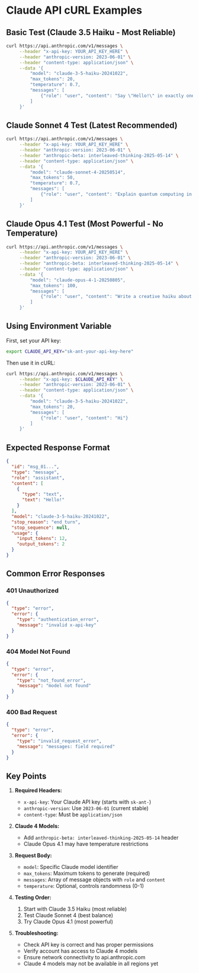 # Claude API cURL Examples

## Basic Test (Claude 3.5 Haiku - Most Reliable)

```bash
curl https://api.anthropic.com/v1/messages \
     --header "x-api-key: YOUR_API_KEY_HERE" \
     --header "anthropic-version: 2023-06-01" \
     --header "content-type: application/json" \
     --data '{
         "model": "claude-3-5-haiku-20241022",
         "max_tokens": 20,
         "temperature": 0.7,
         "messages": [
             {"role": "user", "content": "Say \"Hello!\" in exactly one word."}
         ]
     }'
```

## Claude Sonnet 4 Test (Latest Recommended)

```bash
curl https://api.anthropic.com/v1/messages \
     --header "x-api-key: YOUR_API_KEY_HERE" \
     --header "anthropic-version: 2023-06-01" \
     --header "anthropic-beta: interleaved-thinking-2025-05-14" \
     --header "content-type: application/json" \
     --data '{
         "model": "claude-sonnet-4-20250514",
         "max_tokens": 50,
         "temperature": 0.7,
         "messages": [
             {"role": "user", "content": "Explain quantum computing in one sentence."}
         ]
     }'
```

## Claude Opus 4.1 Test (Most Powerful - No Temperature)

```bash
curl https://api.anthropic.com/v1/messages \
     --header "x-api-key: YOUR_API_KEY_HERE" \
     --header "anthropic-version: 2023-06-01" \
     --header "anthropic-beta: interleaved-thinking-2025-05-14" \
     --header "content-type: application/json" \
     --data '{
         "model": "claude-opus-4-1-20250805",
         "max_tokens": 100,
         "messages": [
             {"role": "user", "content": "Write a creative haiku about programming."}
         ]
     }'
```

## Using Environment Variable

First, set your API key:
```bash
export CLAUDE_API_KEY="sk-ant-your-api-key-here"
```

Then use it in cURL:
```bash
curl https://api.anthropic.com/v1/messages \
     --header "x-api-key: $CLAUDE_API_KEY" \
     --header "anthropic-version: 2023-06-01" \
     --header "content-type: application/json" \
     --data '{
         "model": "claude-3-5-haiku-20241022",
         "max_tokens": 20,
         "messages": [
             {"role": "user", "content": "Hi"}
         ]
     }'
```

## Expected Response Format

```json
{
  "id": "msg_01...",
  "type": "message",
  "role": "assistant",
  "content": [
    {
      "type": "text",
      "text": "Hello!"
    }
  ],
  "model": "claude-3-5-haiku-20241022",
  "stop_reason": "end_turn",
  "stop_sequence": null,
  "usage": {
    "input_tokens": 12,
    "output_tokens": 2
  }
}
```

## Common Error Responses

### 401 Unauthorized
```json
{
  "type": "error",
  "error": {
    "type": "authentication_error",
    "message": "invalid x-api-key"
  }
}
```

### 404 Model Not Found
```json
{
  "type": "error",
  "error": {
    "type": "not_found_error",
    "message": "model not found"
  }
}
```

### 400 Bad Request
```json
{
  "type": "error",
  "error": {
    "type": "invalid_request_error",
    "message": "messages: field required"
  }
}
```

## Key Points

1. **Required Headers:**
   - `x-api-key`: Your Claude API key (starts with `sk-ant-`)
   - `anthropic-version`: Use `2023-06-01` (current stable)
   - `content-type`: Must be `application/json`

2. **Claude 4 Models:**
   - Add `anthropic-beta: interleaved-thinking-2025-05-14` header
   - Claude Opus 4.1 may have temperature restrictions

3. **Request Body:**
   - `model`: Specific Claude model identifier
   - `max_tokens`: Maximum tokens to generate (required)
   - `messages`: Array of message objects with `role` and `content`
   - `temperature`: Optional, controls randomness (0-1)

4. **Testing Order:**
   1. Start with Claude 3.5 Haiku (most reliable)
   2. Test Claude Sonnet 4 (best balance)
   3. Try Claude Opus 4.1 (most powerful)

5. **Troubleshooting:**
   - Check API key is correct and has proper permissions
   - Verify account has access to Claude 4 models
   - Ensure network connectivity to api.anthropic.com
   - Claude 4 models may not be available in all regions yet
